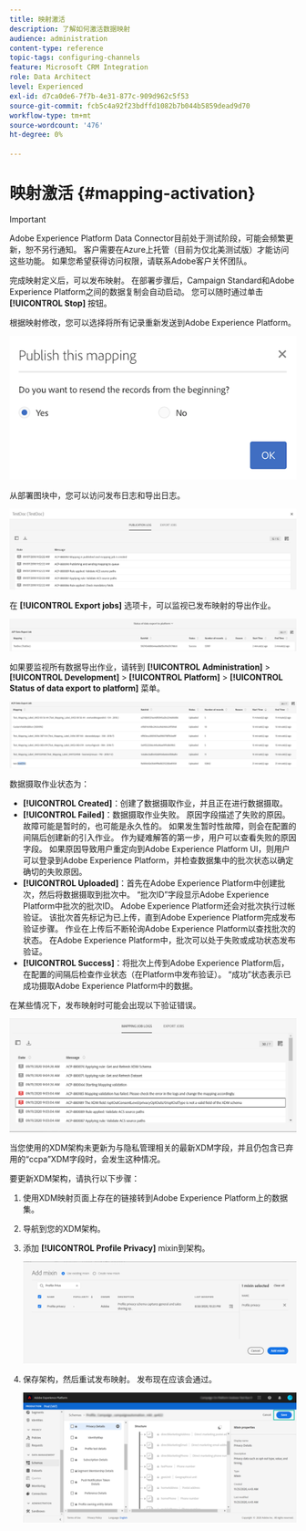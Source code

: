 ```yaml
---
title: 映射激活
description: 了解如何激活数据映射
audience: administration
content-type: reference
topic-tags: configuring-channels
feature: Microsoft CRM Integration
role: Data Architect
level: Experienced
exl-id: d7ca0de6-7f7b-4e31-877c-909d962c5f53
source-git-commit: fcb5c4a92f23bdffd1082b7b044b5859dead9d70
workflow-type: tm+mt
source-wordcount: '476'
ht-degree: 0%

---
```


# 映射激活 {#mapping-activation}

>[!IMPORTANT]
>
>Adobe Experience Platform Data Connector目前处于测试阶段，可能会频繁更新，恕不另行通知。 客户需要在Azure上托管（目前为仅北美测试版）才能访问这些功能。 如果您希望获得访问权限，请联系Adobe客户关怀团队。

完成映射定义后，可以发布映射。 在部署步骤后，Campaign Standard和Adobe Experience Platform之间的数据复制会自动启动。 您可以随时通过单击 **[!UICONTROL Stop]** 按钮。

根据映射修改，您可以选择将所有记录重新发送到Adobe Experience Platform。

![](assets/aep_publishmapping.png)

从部署图块中，您可以访问发布日志和导出日志。

![](assets/aep_publog.png)

在 **[!UICONTROL Export jobs]** 选项卡，可以监视已发布映射的导出作业。

![](assets/aep_jobstatus.png)

如果要监视所有数据导出作业，请转到 **[!UICONTROL Administration]** > **[!UICONTROL Development]** > **[!UICONTROL Platform]** > **[!UICONTROL Status of data export to platform]** 菜单。

![](assets/aep_statusmapping.png)

数据摄取作业状态为：

* **[!UICONTROL Created]**：创建了数据摄取作业，并且正在进行数据摄取。
* **[!UICONTROL Failed]**：数据摄取作业失败。 原因字段描述了失败的原因。 故障可能是暂时的，也可能是永久性的。 如果发生暂时性故障，则会在配置的间隔后创建新的引入作业。 作为疑难解答的第一步，用户可以查看失败的原因字段。 如果原因导致用户重定向到Adobe Experience Platform UI，则用户可以登录到Adobe Experience Platform，并检查数据集中的批次状态以确定确切的失败原因。
* **[!UICONTROL Uploaded]**：首先在Adobe Experience Platform中创建批次，然后将数据摄取到批次中。 “批次ID”字段显示Adobe Experience Platform中批次的批次ID。 Adobe Experience Platform还会对批次执行过帐验证。 该批次首先标记为已上传，直到Adobe Experience Platform完成发布验证步骤。 作业在上传后不断轮询Adobe Experience Platform以查找批次的状态。 在Adobe Experience Platform中，批次可以处于失败或成功状态发布验证。
* **[!UICONTROL Success]**：将批次上传到Adobe Experience Platform后，在配置的间隔后检查作业状态（在Platform中发布验证）。 “成功”状态表示已成功摄取Adobe Experience Platform中的数据。

在某些情况下，发布映射时可能会出现以下验证错误。

![](assets/aep_datamapping_ccpa.png)

当您使用的XDM架构未更新为与隐私管理相关的最新XDM字段，并且仍包含已弃用的“ccpa”XDM字段时，会发生这种情况。

要更新XDM架构，请执行以下步骤：

1. 使用XDM映射页面上存在的链接转到Adobe Experience Platform上的数据集。

1. 导航到您的XDM架构。

1. 添加 **[!UICONTROL Profile Privacy]** mixin到架构。

   ![](assets/aep_datamapping_privacyfield.png)

1. 保存架构，然后重试发布映射。 发布现在应该会通过。

   ![](assets/aep_save_mapping.png)
